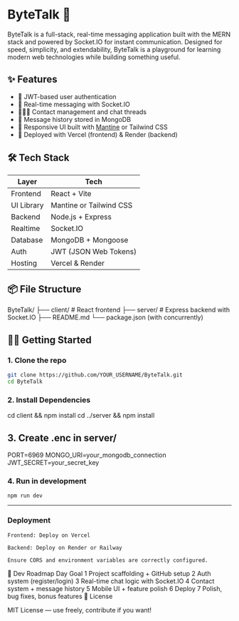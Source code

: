 # ByteTalk 💬

ByteTalk is a full-stack, real-time messaging application built with the MERN stack and powered by Socket.IO for instant communication. Designed for speed, simplicity, and extendability, ByteTalk is a playground for learning modern web technologies while building something useful.

## ✨ Features

- 🔐 JWT-based user authentication
- 💬 Real-time messaging with Socket.IO
- 🧑‍🤝‍🧑 Contact management and chat threads
- 💾 Message history stored in MongoDB
- 🎨 Responsive UI built with [Mantine](https://mantine.dev) or Tailwind CSS
- 🚀 Deployed with Vercel (frontend) & Render (backend)

## 🛠 Tech Stack

| Layer      | Tech                     |
|------------|--------------------------|
| Frontend   | React + Vite             |
| UI Library | Mantine or Tailwind CSS  |
| Backend    | Node.js + Express        |
| Realtime   | Socket.IO                |
| Database   | MongoDB + Mongoose       |
| Auth       | JWT (JSON Web Tokens)    |
| Hosting    | Vercel & Render          |

## 📦 File Structure

ByteTalk/
├── client/ # React frontend
├── server/ # Express backend with Socket.IO
├── README.md
└── package.json (with concurrently)

## 🧑‍💻 Getting Started

### 1. Clone the repo

```bash
git clone https://github.com/YOUR_USERNAME/ByteTalk.git
cd ByteTalk
```

### 2. Install Dependencies
cd client && npm install
cd ../server && npm install

## 3. Create .enc in server/
PORT=6969
MONGO_URI=your_mongodb_connection
JWT_SECRET=your_secret_key

### 4. Run in development

```
npm run dev
```

---

### Deployment

    Frontend: Deploy on Vercel

    Backend: Deploy on Render or Railway

    Ensure CORS and environment variables are correctly configured.

📅 Dev Roadmap
Day	Goal
1	Project scaffolding + GitHub setup
2	Auth system (register/login)
3	Real-time chat logic with Socket.IO
4	Contact system + message history
5	Mobile UI + feature polish
6	Deploy
7	Polish, bug fixes, bonus features
🤝 License

MIT License — use freely, contribute if you want!
